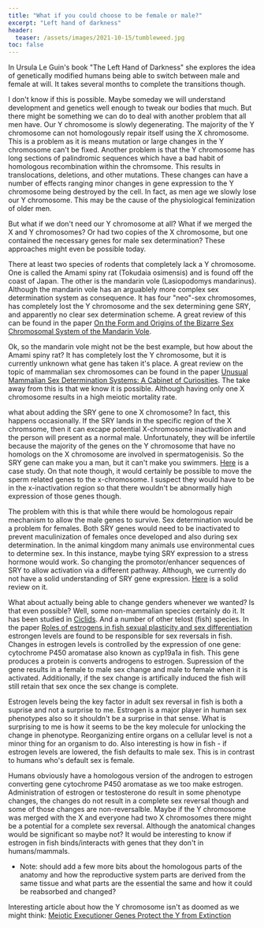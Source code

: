 ```yaml
---
title: "What if you could choose to be female or male?"
excerpt: "Left hand of darkness"
header:
  teaser: /assets/images/2021-10-15/tumbleweed.jpg
toc: false
---
```



In Ursula Le Guin's book "The Left Hand of Darkness" she explores the idea of genetically modified humans being able to switch between male and female at will. It takes several months to complete the transitions though. 

I don't know if this is possible. Maybe someday we will understand development and genetics well enough to tweak our bodies that much. But there might be something we can do to deal with another problem that all men have. Our Y chromosome is slowly degenerating. The majority of the Y chromosome can not homologously repair itself using the X chromosome. This is a problem as it is means mutation or large changes in the Y chromosome can't be fixed. Another problem is that the Y chromosome has long sections of palindromic sequences which have a bad habit of homologous recombination within the chromsome. This results in translocations, deletions, and other mutations. These changes can have a number of effects ranging minor changes in gene expression to the Y chromosome being destroyed by the cell. In fact, as men age we slowly lose our Y chromosome. This may be the cause of the physiological feminization of older men. 

But what if we don't need our Y chromosome at all? What if we merged the X and Y chromosomes? Or had two copies of the X chromosome, but one contained the necessary genes for male sex determination? These approaches might even be possible today. 

There at least two species of rodents that completely lack a Y chromosome. One is called the Amami spiny rat (Tokudaia osimensis) and is found off the coast of Japan. The other is the mandarin vole (Lasiopodomys mandarinus). Although the mandarin vole has an arguablely more complex sex determination system as consequence. It has four "neo"-sex chromosomes, has completely lost the Y chromosome and the sex determining gene SRY, and apparently no clear sex determination scheme. A great review of this can be found in the paper [On the Form and Origins of the Bizarre Sex Chromosomal System of the Mandarin Vole](https://academic.oup.com/jhered/article/112/4/328/6245108?login=true).

Ok, so the mandarin vole might not be the best example, but how about the Amami spiny rat? It has completely lost the Y chromosome, but it is currently unknown what gene has taken it's place. A great review on the topic of mammalian sex chromosomes can be found in the paper [Unusual Mammalian Sex Determination Systems: A Cabinet of Curiosities](https://www.mdpi.com/2073-4425/12/11/1770/htm). The take away from this is that we know it is possible. Although having only one X chromosome results in a high meiotic mortality rate. 

what about adding the SRY gene to one X chromosome? In fact, this happens occasionally. If the SRY lands in the specific region of the X chromsome, then it can excape potential X-chromosome inactivation and the person will present as a normal male. Unfortunately, they will be infertile because the majority of the genes on the Y chromosome that have no homologs on the X chromosome are involved in spermatogenisis. So the SRY gene can make you a man, but it can't make you swimmers. [Here](https://file.scirp.org/pdf/OJGen_2013080714422980.pdf) is a case study. On that note though, it would certainly be possible to move the sperm related genes to the x-chromosome. I suspect they would have to be in the x-inactivation region so that there wouldn't be abnormally high expression of those genes though. 

The problem with this is that while there would be homologous repair mechanism to allow the male genes to survive. Sex determination would be a problem for females. Both SRY genes would need to be inactivated to prevent maculinization of females once developed and also during sex determination. In the animal kingdom many animals use environmental cues to determine sex. In this instance, maybe tying SRY expression to a stress hormone would work. So changing the promotor/enhancer sequences of SRY to allow activation via a different pathway. Although, we currently do not have a solid understanding of SRY gene expression. [Here](https://www.karger.com/Article/Abstract/519217) is a solid review on it. 

What about actually being able to change genders whenever we wanted? Is that even possible? Well, some non-mammalian species certainly do it. It has been studied in [Ciclids](https://www.karger.com/Article/Abstract/517197). And a number of other telost (fish) species. In the paper [Roles of estrogens in fish sexual plasticity and sex differentiation](https://www.sciencedirect.com/science/article/pii/S0016648018305458?casa_token=ntD7I3HfObEAAAAA:aFvDLhJjaAjj9IV-uPn-AGZfCdC5wf4Xqfyn4PUVifLBQWmhBzwnsTf_jVKLFIGqfbPwClqhzBY) estrongen levels are found to be responsible for sex reversals in fish. Changes in estrogen levels is controlled by the expression of one gene: cytochrome
P450 aromatase also known as cyp19a1a in fish. This gene produces a protein is converts androgens to estrogen. Supression of the gene results in a female to male sex change and male to female when it is activated. Additionally, if the sex change is artifically induced the fish will still retain that sex once the sex change is complete. 

Estrogen levels being the key factor in adult sex reversal in fish is both a suprise and not a surprise to me. Estrogen is a major player in human sex phenotypes also so it shouldn't be a surprise in that sense. What is surprising to me is how it seems to be the key molecule for unlocking the change in phenotype. Reorganizing entire organs on a cellular level is not a minor thing for an organism to do. Also interesting is how in fish - if estrogen levels are lowered, the fish defaults to male sex. This is in contrast to humans who's default sex is female. 

Humans obviously have a homologous version of the androgen to estrogen converting gene cytochrome P450 aromatase as we too make estrogen. Administration of estrogen or testosterone do result in some phenotype changes, the changes do not result in a complete sex reversal though and some of those changes are non-reversalble. Maybe if the Y chromosome was merged with the X and everyone had two X chromosomes there might be a potential for a complete sex reversal. Although the anatomical changes would be significant so maybe not? It would be interesting to know if estrogen in fish binds/interacts with genes that they don't in humans/mammals. 


- Note: should add a few more bits about the homologous parts of the anatomy and how the reproductive system parts are derived from the same tissue and what parts are the essential the same and how it could be reabsorbed and changed?

Interesting article about how the Y chromosome isn't as doomed as we might think: [Meiotic Executioner Genes Protect the Y from Extinction](https://www.sciencedirect.com/science/article/abs/pii/S0168952520301542)

